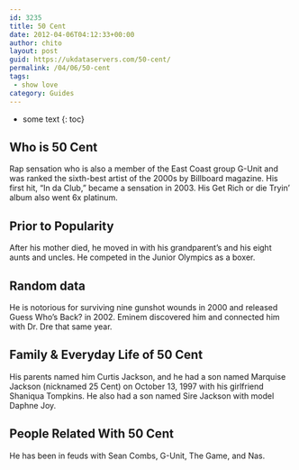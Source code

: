 ```yaml
---
id: 3235
title: 50 Cent
date: 2012-04-06T04:12:33+00:00
author: chito
layout: post
guid: https://ukdataservers.com/50-cent/
permalink: /04/06/50-cent
tags:
 - show love
category: Guides
---
```


* some text
{: toc}
          
          
## Who is  50 Cent
                  
                  
                  
Rap sensation who is also a member of the East Coast group G-Unit and was ranked the sixth-best artist of the 2000s by Billboard magazine. His first hit, &#8220;In da Club,&#8221; became a sensation in 2003. His Get Rich or die Tryin&#8217; album also went 6x platinum.
                  
                
                
                
## Prior to Popularity 
                  
                  
                  
After his mother died, he moved in with his grandparent&#8217;s and his eight aunts and uncles. He competed in the Junior Olympics as a boxer.
                  
                
                
                
## Random data 
                  
                  
                  
He is notorious for surviving nine gunshot wounds in 2000 and released Guess Who&#8217;s Back? in 2002. Eminem discovered him and connected him with Dr. Dre that same year.
                  
                
                
                
## Family & Everyday Life of 50 Cent
                  
                  
                  
His parents named him Curtis Jackson, and he had a son named Marquise Jackson (nicknamed 25 Cent) on October 13, 1997 with his girlfriend Shaniqua Tompkins. He also had a son named Sire Jackson with model Daphne Joy.
                  
                
                
                
## People Related With  50 Cent
                  
                  
                  
He has been in feuds with Sean Combs, G-Unit, The Game, and Nas.
                  
                
              
            
          
          
          
    
    
  
